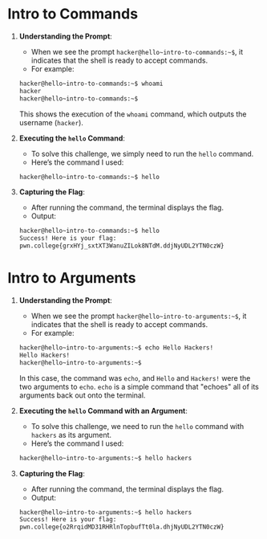 # Intro to Commands

1. **Understanding the Prompt**:
    - When we see the prompt `hacker@hello~intro-to-commands:~$`, it indicates that the shell is ready to accept commands.
    - For example:
    ```bash
    hacker@hello~intro-to-commands:~$ whoami
    hacker
    hacker@hello~intro-to-commands:~$
    ```
    This shows the execution of the `whoami` command, which outputs the username (`hacker`).

2. **Executing the `hello` Command**:
    - To solve this challenge, we simply need to run the `hello` command.
    - Here’s the command I used:
    ```bash
    hacker@hello~intro-to-commands:~$ hello
    ```

3. **Capturing the Flag**:
    - After running the command, the terminal displays the flag.
    - Output:
    ```bash
    hacker@hello~intro-to-commands:~$ hello
    Success! Here is your flag:
    pwn.college{grxHYj_sxtXT3WanuZILok8NTdM.ddjNyUDL2YTN0czW}
    ```

# Intro to Arguments

1. **Understanding the Prompt**:
    - When we see the prompt `hacker@hello~intro-to-arguments:~$`, it indicates that the shell is ready to accept commands.
    - For example:
    ```bash
    hacker@hello~intro-to-arguments:~$ echo Hello Hackers!
    Hello Hackers!
    hacker@hello~intro-to-arguments:~$
    ```
    In this case, the command was `echo`, and `Hello` and `Hackers!` were the two arguments to `echo`. `echo` is a simple command that "echoes" all of its arguments back out       onto the terminal.

2. **Executing the `hello` Command with an Argument**:
    - To solve this challenge, we need to run the `hello` command with `hackers` as its argument.
    - Here’s the command I used:
    ```bash
    hacker@hello~intro-to-arguments:~$ hello hackers
    ```

3. **Capturing the Flag**:
    - After running the command, the terminal displays the flag.
    - Output:
    ```bash
    hacker@hello~intro-to-arguments:~$ hello hackers
    Success! Here is your flag:
    pwn.college{o2RrqidMD31RHRlnTopbufTt0la.dhjNyUDL2YTN0czW}
    ```
